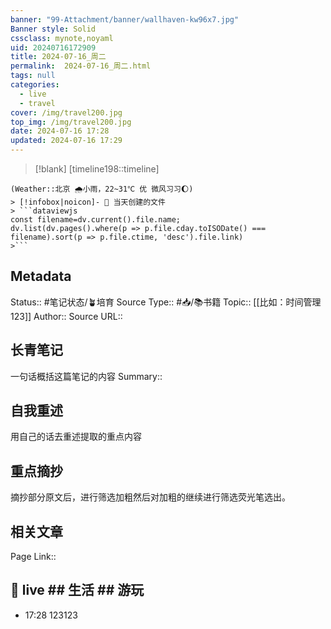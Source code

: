 ```yaml
---
banner: "99-Attachment/banner/wallhaven-kw96x7.jpg"
Banner style: Solid
cssclass: mynote,noyaml
uid: 20240716172909 
title: 2024-07-16_周二
permalink:  2024-07-16_周二.html
tags: null
categories:
  - live
  - travel
cover: /img/travel200.jpg
top_img: /img/travel200.jpg
date: 2024-07-16 17:28
updated: 2024-07-16 17:29
---
```

> [!blank] 
> [timeline198::timeline]
```ad-flex
(Weather::北京 🌧小雨，22~31℃ 优 微风习习🌔)
> [!infobox|noicon]- 🔖 当天创建的文件
> ```dataviewjs 
const filename=dv.current().file.name;
dv.list(dv.pages().where(p => p.file.cday.toISODate() === filename).sort(p => p.file.ctime, 'desc').file.link) 
>```
```

## Metadata
Status::    #笔记状态/🪴培育
Source Type::  #📥/📚书籍 
Topic:: [[比如：时间管理123]]
Author:: 
Source URL:: 

## 长青笔记
一句话概括这篇笔记的内容
Summary:: 

## 自我重述
用自己的话去重述提取的重点内容


## 重点摘抄
摘抄部分原文后，进行筛选加粗然后对加粗的继续进行筛选荧光笔选出。


## 相关文章
Page Link::  

## 🌈 live ## 生活 ## 游玩
- 17:28 123123
